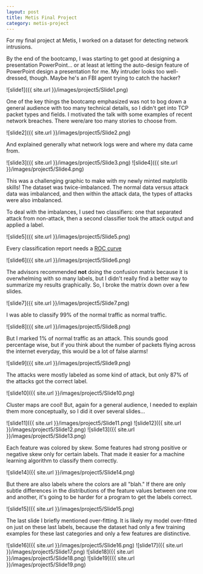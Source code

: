 ```yaml
---
layout: post
title: Metis Final Project
category: metis-project
---
```



For my final project at Metis, I worked on a dataset for
detecting network intrusions.

By the end of the bootcamp, I was starting to get good at 
designing a presentation PowerPoint... or at least at letting the 
auto-design feature of PowerPoint design a presentation for me. My intruder looks 
too well-dressed, though. Maybe he's an FBI agent trying to catch the 
hacker?  

![slide1]({{ site.url }}/images/project5/Slide1.png)

One of the key things the bootcamp emphasized was  not to bog down 
a general
audience with too many technical details, so I didn't get into
TCP packet types and fields.  I motivated the talk
with some examples of recent network breaches. There were/are 
too many stories to choose from. 

![slide2]({{ site.url }}/images/project5/Slide2.png)

And explained generally what network logs were and where my data 
came from.

![slide3]({{ site.url }}/images/project5/Slide3.png)
![slide4]({{ site.url }}/images/project5/Slide4.png)

This was a challenging graphic to make with my 
newly minted matplotlib skills! The dataset was twice-imbalanced.
The normal data versus attack data was imbalanced, and then
within the attack data, the types of attacks were also imbalanced.

To deal with the imbalances, I used two classifiers: one that
separated attack from non-attack, then a second classifier took 
the attack output and applied a label.

![slide5]({{ site.url }}/images/project5/Slide5.png)

Every classification report needs a [ROC curve](https://scikit-learn.org/stable/modules/generated/sklearn.metrics.roc_curve.html)

![slide6]({{ site.url }}/images/project5/Slide6.png)

The advisors recommended **not** doing the confusion matrix
because it is overwhelming with so many labels, but I didn't
really find a better way to summarize my results graphically.
So, I broke the matrix down over a few slides. 

![slide7]({{ site.url }}/images/project5/Slide7.png)

I was able to classify 99% of the normal traffic as normal traffic.

![slide8]({{ site.url }}/images/project5/Slide8.png)

But I marked 1% of normal traffic as an attack. This sounds good 
percentage wise, but if you think about the number of packets
flying across the internet everyday, this would be a lot of false alarms!

![slide9]({{ site.url }}/images/project5/Slide9.png)

The attacks were mostly labeled as some kind of attack, but 
only 87% of the attacks got the correct label. 

![slide10]({{ site.url }}/images/project5/Slide10.png)

Cluster maps are cool! But, again for a general audience, I needed
to explain them more conceptually, so I did it over several slides...

![slide11]({{ site.url }}/images/project5/Slide11.png)
![slide12]({{ site.url }}/images/project5/Slide12.png)
![slide13]({{ site.url }}/images/project5/Slide13.png)

Each feature was colored by skew. Some features had strong positive
or negative skew only for certain labels. That made it easier 
for a machine learning algorithm to classify them correctly.

![slide14]({{ site.url }}/images/project5/Slide14.png)

But there are also labels where the colors are all "blah." 
If there are only subtle differences in 
the distributions of the feature values between one row and
another, it's going to be harder for a program to get the labels correct. 

![slide15]({{ site.url }}/images/project5/Slide15.png)

The last slide I briefly mentioned over-fitting. It is likely
my model over-fitted on just on these 
last labels, because the dataset had only a few training examples
for these last categories and only a few features are distinctive.

![slide16]({{ site.url }}/images/project5/Slide16.png)
![slide17]({{ site.url }}/images/project5/Slide17.png)
![slide18]({{ site.url }}/images/project5/Slide18.png)
![slide19]({{ site.url }}/images/project5/Slide19.png)
